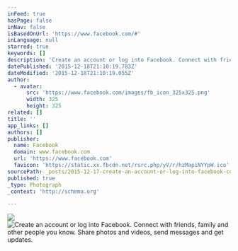 ```yaml
---
inFeed: true
hasPage: false
inNav: false
isBasedOnUrl: 'https://www.facebook.com/#'
inLanguage: null
starred: true
keywords: []
description: 'Create an account or log into Facebook. Connect with friends, family and other people you know. Share photos and videos, send messages and get updates.'
datePublished: '2015-12-18T21:10:19.783Z'
dateModified: '2015-12-18T21:10:19.055Z'
author:
  - avatar:
      src: 'https://www.facebook.com/images/fb_icon_325x325.png'
      width: 325
      height: 325
related: []
title: ''
app_links: []
authors: []
publisher:
  name: Facebook
  domain: www.facebook.com
  url: 'https://www.facebook.com'
  favicon: 'https://static.xx.fbcdn.net/rsrc.php/yV/r/hzMapiNYYpW.ico'
sourcePath: _posts/2015-12-17-create-an-account-or-log-into-facebook-connect-with-friends.md
published: true
_type: Photograph
_context: 'http://schema.org'

---
```

![](https://the-grid-user-content.s3-us-west-2.amazonaws.com/052866f7-79e9-4fe3-88a4-83b4fd348d06.JPG)
![Create an account or log into Facebook. Connect with friends, family and other people you know. Share photos and videos, send messages and get updates.](https://s3-us-west-2.amazonaws.com/the-grid-img/p/a0060ef136e704d07fdae5d16a1569ed03d98244.png)